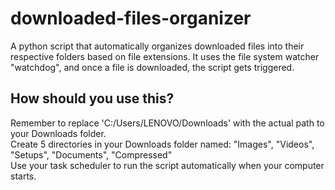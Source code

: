 # downloaded-files-organizer
A python script that automatically organizes downloaded files into their respective folders based on file extensions.
It uses the file system watcher "watchdog", and once a file is downloaded, the script gets triggered.
## How should you use this?
Remember to replace 'C:/Users/LENOVO/Downloads' with the actual path to your Downloads folder.  
Create 5 directories in your Downloads folder named: "Images", "Videos", "Setups", "Documents", "Compressed"  
Use your task scheduler to run the script automatically when your computer starts.  

